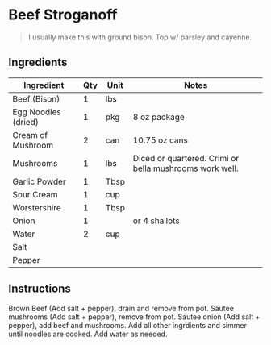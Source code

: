 # Beef Stroganoff

> I usually make this with ground bison. Top w/ parsley and cayenne.

## Ingredients

| Ingredient          | Qty    | Unit | Notes                                                                                 |
|---------------------|--------|------|---------------------------------------------------------------------------------------|
| Beef (Bison)        | 1      | lbs  |                                                                                       |
| Egg Noodles (dried) | 1      | pkg  | 8 oz package                                                                          |
| Cream of Mushroom   | 2      | can  | 10.75 oz cans                                                                         |
| Mushrooms           | 1      | lbs  | Diced or quartered. Crimi or bella mushrooms work well.                               |
| Garlic Powder       | 1      | Tbsp |                                                                                       |
| Sour Cream          | 1      | cup  |                                                                                       |
| Worstershire        | 1      | Tbsp |                                                                                       |
| Onion               | 1      |      | or 4 shallots                                                                         |
| Water               | 2      | cup |                                                                                       |
| Salt       |        |      |                                                                                       |
| Pepper     |        |      |                                                                                       |

## Instructions

Brown Beef (Add salt + pepper), drain and remove from pot. Sautee mushrooms (Add salt + pepper), remove from pot. Sautee onion (Add salt + pepper), add beef and mushrooms. Add all other ingrdients and simmer until noodles are cooked. Add water as needed.